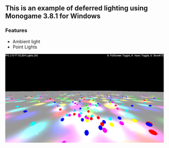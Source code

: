 ## This is an example of deferred lighting using Monogame 3.8.1 for Windows

### Features

- Ambient light
- Point Lights

![](screen.png)